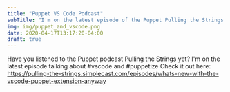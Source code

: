 ```yaml
---
title: "Puppet VS Code Podcast"
subTitle: "I'm on the latest episode of the Puppet Pulling the Strings podcast talking about #vscode and #puppetize"
img: img/puppet_and_vscode.png
date: 2020-04-17T13:17:20-04:00
draft: true
---
```


Have you listened to the Puppet podcast Pulling the Strings yet? I'm on the latest episode talking about #vscode and #puppetize  Check it out here: https://pulling-the-strings.simplecast.com/episodes/whats-new-with-the-vscode-puppet-extension-anyway
